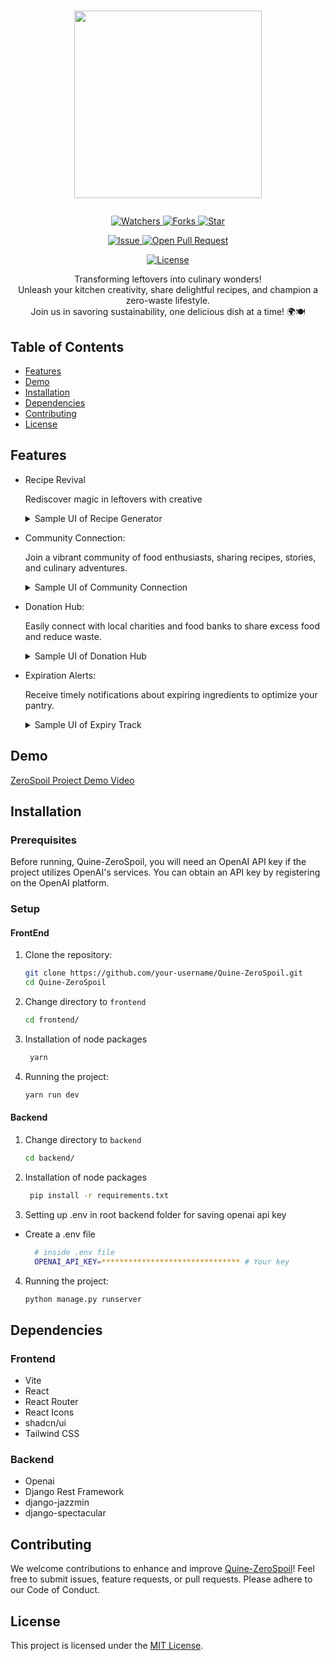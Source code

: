 # <p align="center"><img src="https://github.com/SusheelThapa/Quine-ZeroSpoil/assets/83917129/a2ebaf07-7d4c-4071-8e55-8ec104e397cc" width=300 /></p>

<p align="center">
    <p align="center">
        <a href="https://github.com/SusheelThapa/Quine-ZeroSpoil/" target="blank">
            <img src="https://img.shields.io/github/watchers/SusheelThapa/Quine-ZeroSpoil?style=for-the-badge&logo=appveyor" alt="Watchers"/>
        </a>
        <a href="https://github.com/SusheelThapa/Quine-ZeroSpoil/fork" target="blank">
            <img src="https://img.shields.io/github/forks/SusheelThapa/Quine-ZeroSpoil?style=for-the-badge&logo=appveyor" alt="Forks"/>
        </a>
        <a href="https://github.com/SusheelThapa/Quine-ZeroSpoil/stargazers" target="blank">
            <img src="https://img.shields.io/github/stars/SusheelThapa/Quine-ZeroSpoil?style=for-the-badge&logo=appveyor" alt="Star"/>
        </a>
    </p>
    <p align="center">
        <a href="https://github.com/SusheelThapa/Quine-ZeroSpoil/issues" target="blank">
            <img src="https://img.shields.io/github/issues/SusheelThapa/Quine-ZeroSpoil.svg?style=for-the-badge&logo=appveyor" alt="Issue"/>
        </a>
        <a href="https://github.com/SusheelThapa/Quine-ZeroSpoil/pulls" target="blank">
            <img src="https://img.shields.io/github/issues-pr/SusheelThapa/Quine-ZeroSpoil.svg?style=for-the-badge&logo=appveyor" alt="Open Pull Request"/>
        </a>
    </p>
    <p align="center">
        <a href="https://github.com/SusheelThapa/Quine-ZeroSpoil/blob/master/LICENSE" target="blank">
            <img src="https://img.shields.io/github/license/SusheelThapa/Quine-ZeroSpoil?style=for-the-badge&logo=appveyor" alt="License" />
        </a>
    </p>
</p>

<p align="center">
    Transforming leftovers into culinary wonders! <br/>
    Unleash your kitchen creativity, share delightful recipes, and champion a zero-waste lifestyle. <br>
    Join us in savoring sustainability, one delicious dish at a time! 🌍🍽️
</p>

## Table of Contents

- [Features](#features)
- [Demo](#demo)
- [Installation](#installation)
- [Dependencies](#dependencies)
- [Contributing](#contributing)
- [License](#license)

## Features

- Recipe Revival

  Rediscover magic in leftovers with creative

  <details>
    <summary> Sample UI of Recipe Generator</summary>
    <img src="https://github.com/SusheelThapa/Quine-ZeroSpoil/assets/83631265/6859f5d2-9633-47bd-a90e-f72ac372e058" width=750/>
  </details>

- Community Connection:

  Join a vibrant community of food enthusiasts, sharing recipes, stories, and culinary adventures.

  <details>
    <summary> Sample UI of Community Connection</summary>
    <img src="https://github.com/SusheelThapa/Quine-ZeroSpoil/assets/83631265/3b078fb5-c04f-40d0-ade2-337d2efd1a1c" width=750/>
  </details>

- Donation Hub:

  Easily connect with local charities and food banks to share excess food and reduce waste.

  <details>
    <summary> Sample UI of Donation Hub</summary>
    <img src="https://github.com/SusheelThapa/Quine-ZeroSpoil/assets/83631265/20063ba6-0490-4514-b1bb-42e9bf4938ee" width=750/>
  </details>

- Expiration Alerts:

  Receive timely notifications about expiring ingredients to optimize your pantry.

  <details>
    <summary> Sample UI of Expiry Track </summary>
    <img src="https://github.com/SusheelThapa/Quine-ZeroSpoil/assets/83631265/2ed8605d-b10d-47a9-be42-729348b8f03d" width=750/>
  </details>

## Demo

[ZeroSpoil Project Demo Video](https://github.com/SusheelThapa/Quine-ZeroSpoil/assets/83917129/c710915f-e47b-4d0f-939e-123d888ebd66)

## Installation

### Prerequisites

Before running, Quine-ZeroSpoil, you will need an OpenAI API key if the project utilizes OpenAI's services. You can obtain an API key by registering on the OpenAI platform.

### Setup

#### FrontEnd

1. Clone the repository:

   ```bash
   git clone https://github.com/your-username/Quine-ZeroSpoil.git
   cd Quine-ZeroSpoil
   ```

2. Change directory to `frontend`

   ```bash
   cd frontend/
   ```

3. Installation of node packages

   ```bash
    yarn
   ```

4. Running the project:

   ```bash
   yarn run dev
   ```

#### Backend

1. Change directory to `backend`

   ```bash
   cd backend/
   ```

2. Installation of node packages

   ```bash
    pip install -r requirements.txt
   ```

3. Setting up .env in root backend folder for saving openai api key

  - Create a .env file 
    
    ```bash 
      # inside .env file
      OPENAI_API_KEY=******************************* # Your key 
    ```

4. Running the project:

   ```bash
   python manage.py runserver
   ```


## Dependencies

### Frontend
- Vite
- React
- React Router
- React Icons
- shadcn/ui
- Tailwind CSS


### Backend
- Openai 
- Django Rest Framework
- django-jazzmin 
- django-spectacular

## Contributing

We welcome contributions to enhance and improve [Quine-ZeroSpoil](CONTRIBUTING.md)! Feel free to submit issues, feature requests, or pull requests. Please adhere to our Code of Conduct.

## License

This project is licensed under the [MIT License](/LICENSE).
